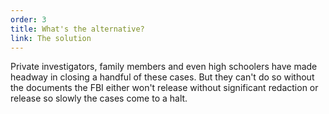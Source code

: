 ```yaml
---
order: 3
title: What's the alternative?
link: The solution
---
```

<div id="whats-the-alternative-body">Private investigators, family members and even high schoolers have made headway in closing a handful of these cases. But they can't do so without the documents the FBI either won't release without significant redaction or release so slowly the cases come to a halt. </div>

